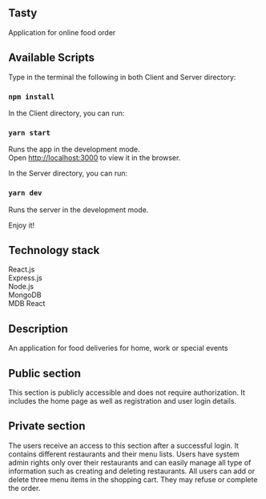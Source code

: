## Tasty
Application for online food order

## Available Scripts

Type in the terminal the following in both Client and Server directory:<br />

### `npm install`

In the Client directory, you can run:

### `yarn start`

Runs the app in the development mode.<br />
Open [http://localhost:3000](http://localhost:3000) to view it in the browser.

In the Server directory, you can run:

### `yarn dev`

Runs the server in the development mode.<br />

Enjoy it!

## Technology stack
React.js<br />
Express.js<br />
Node.js<br />
MongoDB<br />
MDB React<br />

## Description
An application for food deliveries for home, work or special events

## Public section
This section is publicly accessible and does not require authorization. It includes the home page as well as registration and user login details.

## Private section
The users receive an access to this section after a successful login. It contains different restaurants and their menu lists. Users have system admin rights only over their restaurants and can easily manage all type of information such as creating and deleting restaurants. All users can add or delete three menu items in the shopping cart. They may refuse or complete the order.

